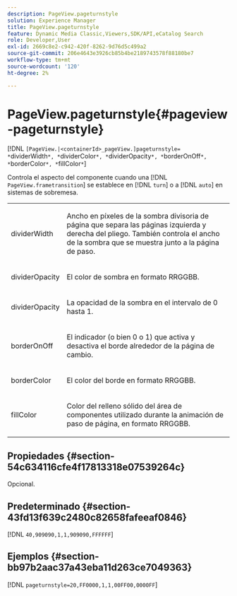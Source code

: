 ```yaml
---
description: PageView.pageturnstyle
solution: Experience Manager
title: PageView.pageturnstyle
feature: Dynamic Media Classic,Viewers,SDK/API,eCatalog Search
role: Developer,User
exl-id: 2669c8e2-c942-420f-8262-9d76d5c499a2
source-git-commit: 206e4643e3926cb85b4be2189743578f88180be7
workflow-type: tm+mt
source-wordcount: '120'
ht-degree: 2%

---
```


# PageView.pageturnstyle{#pageview-pageturnstyle}

[!DNL `[PageView.|<containerId>_pageView.]pageturnstyle= *`dividerWidth`*, *`dividerColor`*, *`dividerOpacity`*, *`borderOnOff`*, *`borderColor`*, *`fillColor`*`]

Controla el aspecto del componente cuando una [!DNL `PageView.frametransition`] se establece en [!DNL `turn`] o a [!DNL `auto`] en sistemas de sobremesa.

<table id="table_A8CDA1AE2680402A99BCD5DD371B225F"> 
 <tbody> 
  <tr> 
   <td colname="col1"> <p> <span class="codeph"><span class="varname"> dividerWidth</span></span> </p> </td> 
   <td colname="col2"> <p> Ancho en píxeles de la sombra divisoria de página que separa las páginas izquierda y derecha del pliego. También controla el ancho de la sombra que se muestra junto a la página de paso. </p> </td> 
  </tr> 
  <tr> 
   <td colname="col1"> <p><span class="codeph"><span class="varname"> dividerOpacity</span></span> </p> </td> 
   <td colname="col2"> <p> El color de sombra en formato RRGGBB. </p> </td> 
  </tr> 
  <tr> 
   <td colname="col1"> <p><span class="codeph"><span class="varname"> dividerOpacity</span></span> </p> </td> 
   <td colname="col2"> <p>La opacidad de la sombra en el intervalo de <span class="codeph"> 0</span> hasta <span class="codeph"> 1</span>. </p> </td> 
  </tr> 
  <tr> 
   <td colname="col1"> <p><span class="codeph"><span class="varname"> borderOnOff</span></span> </p> </td> 
   <td colname="col2"> <p> El indicador (o bien <span class="codeph"> 0</span> o <span class="codeph"> 1</span>) que activa y desactiva el borde alrededor de la página de cambio. </p> </td> 
  </tr> 
  <tr> 
   <td colname="col1"> <p><span class="codeph"><span class="varname"> borderColor</span></span> </p> </td> 
   <td colname="col2"> <p> El color del borde en formato RRGGBB. </p> </td> 
  </tr> 
  <tr> 
   <td colname="col1"> <p><span class="codeph"><span class="varname"> fillColor</span></span> </p> </td> 
   <td colname="col2"> <p> Color del relleno sólido del área de componentes utilizado durante la animación de paso de página, en formato RRGGBB. </p> </td> 
  </tr> 
 </tbody> 
</table>

## Propiedades {#section-54c634116cfe4f17813318e07539264c}

Opcional.

## Predeterminado {#section-43fd13f639c2480c82658fafeeaf0846}

[!DNL `40,909090,1,1,909090,FFFFFF`]

## Ejemplos {#section-bb97b2aac37a43eba11d263ce7049363}

[!DNL `pageturnstyle=20,FF0000,1,1,00FF00,0000FF`]
